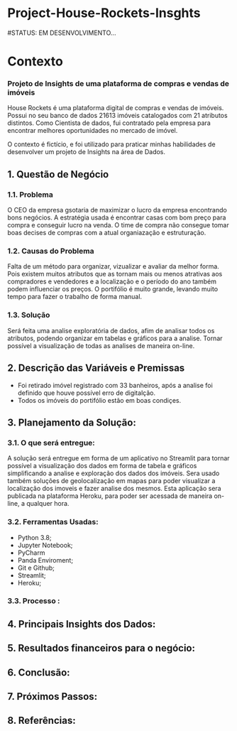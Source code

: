 # Project-House-Rockets-Insghts
#STATUS: EM DESENVOLVIMENTO...

# Contexto 
### Projeto de Insights de uma plataforma de compras e vendas de imóveis

House Rockets é uma plataforma digital de compras e vendas de imóveis. Possui no seu banco de dados 21613 imóveis catalogados com 21 atributos distintos.
Como Cientista de dados, fui contratado pela empresa para encontrar melhores oportunidades no mercado de imóvel. 

O contexto é fictício, e foi utilizado para praticar minhas habilidades de desenvolver um projeto de Insights na área de Dados. 


## 1. Questão de Negócio

### 1.1. Problema 

O CEO da empresa gsotaria de maximizar o lucro da empresa encontrando bons negócios. A estratégia usada é encontrar casas com bom preço para compra e conseguir lucro na venda. O time de compra não consegue tomar boas decises de compras com a atual organiazação e estruturação. 

### 1.2. Causas do Problema

Falta de um método para organizar, vizualizar e avaliar da melhor forma. Pois existem muitos atributos que as tornam mais ou menos atrativas aos compradores e vendedores e a localização e o período do ano também podem influenciar os preços. O portifólio é muito grande, levando muito tempo para fazer o trabalho de forma manual. 

### 1.3. Solução 
Será feita uma analise exploratória de dados, afim de analisar todos os atributos, podendo organizar em tabelas e gráficos para a analise. Tornar possível a visualização de todas as analises de maneira on-line. 


## 2. Descrição das Variáveis e Premissas

- Foi retirado imóvel registrado com 33 banheiros, após a analise foi definido que houve possível erro de digitalção. 
- Todos os imóveis do portifólio estão em boas condiçes. 


## 3. Planejamento da Solução:

### 3.1. O que será entregue:
A solução será entregue em forma de um aplicativo no Streamlit para tornar possível a visualização dos dados em forma de tabela e gráficos simplificando a analise e exploração dos dados dos imóveis.
Sera usado também soluções de geolocalização em mapas para poder visualizar a localização dos imoveis e fazer analise dos mesmos.
Esta aplicação sera publicada na plataforma Heroku, para poder ser acessada de maneira on-line, a qualquer hora. 

### 3.2. Ferramentas Usadas:

- Python 3.8;
- Jupyter Notebook;
- PyCharm
- Panda Enviroment;
- Git e Github;
- Streamlit;
- Heroku;


### 3.3. Processo :

## 4. Principais Insights dos Dados:

## 5. Resultados financeiros para o negócio:

## 6. Conclusão:

## 7. Próximos Passos:

## 8. Referências:
